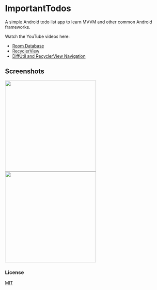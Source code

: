 # ImportantTodos

A simple Android todo list app to learn MVVM and other common Android frameworks.

Watch the YouTube videos here:
- [Room Database](https://youtu.be/Md0tFv4PmuM)
- [RecyclerView](https://youtu.be/RhL7_pDl07w)
- [DiffUtil and RecyclerView Navigation](https://youtu.be/MM2h7cRV7TY)

## Screenshots
<img src="app/src/main/res/images/list-screen.png" width=300> 
<img src="app/src/main/res/images/edit-screen.png" width=300> 

### License
[MIT](https://choosealicense.com/licenses/mit/)
